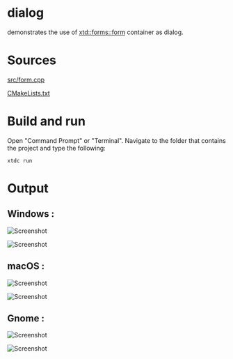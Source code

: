 # dialog

demonstrates the use of [xtd::forms::form](../../../../src/xtd_forms/include/xtd/forms/form.hpp) container as dialog.

# Sources

[src/form.cpp](src/dialog.cpp)

[CMakeLists.txt](CMakeLists.txt)

# Build and run

Open "Command Prompt" or "Terminal". Navigate to the folder that contains the project and type the following:

```shell
xtdc run
```

# Output

## Windows :

![Screenshot](../../../../docs/pictures/examples/dialog_w.png)

![Screenshot](../../../../docs/pictures/examples/dialogwd.png)

## macOS :

![Screenshot](../../../../docs/pictures/examples/dialog_m.png)

![Screenshot](../../../../docs/pictures/examples/dialog_md.png)

## Gnome :

![Screenshot](../../../../docs/pictures/examples/dialog_g.png)

![Screenshot](../../../../docs/pictures/examples/dialog_gd.png)
